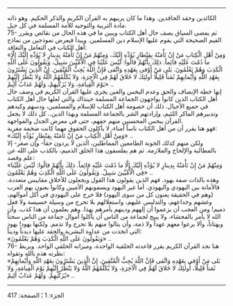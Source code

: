 ------------------------------------------------------------------------

الكائدين وحقد الحاقدين. وهذا ما كان يربيهم به القرآن الكريم والذكر
الحكيم. وهو ذاته مادة التربية والتوجيه للأمة المسلمة في كل جيل.  
75- ثم يمضي السياق يصف حال أهل الكتاب ويبين ما في هذه الحال من نقائص
ويقرر القيم الصحيحة التي يقوم عليها الإسلام دين المسلمين. ويبدأ فيعرض
نموذجين من نماذج أهل الكتاب في التعامل والتعاقد:  
«وَمِنْ أَهْلِ الْكِتابِ مَنْ إِنْ تَأْمَنْهُ بِقِنْطارٍ يُؤَدِّهِ إِلَيْكَ، وَمِنْهُمْ مَنْ إِنْ تَأْمَنْهُ بِدِينارٍ
لا يُؤَدِّهِ إِلَيْكَ إِلَّا ما دُمْتَ عَلَيْهِ قائِماً. ذلِكَ بِأَنَّهُمْ قالُوا: لَيْسَ عَلَيْنا فِي
الْأُمِّيِّينَ سَبِيلٌ، وَيَقُولُونَ عَلَى اللَّهِ الْكَذِبَ وَهُمْ يَعْلَمُونَ. بَلى مَنْ أَوْفى بِعَهْدِهِ وَاتَّقى
فَإِنَّ اللَّهَ يُحِبُّ الْمُتَّقِينَ. إِنَّ الَّذِينَ يَشْتَرُونَ بِعَهْدِ اللَّهِ وَأَيْمانِهِمْ ثَمَناً قَلِيلًا
أُولئِكَ لا خَلاقَ لَهُمْ فِي الْآخِرَةِ، وَلا يُكَلِّمُهُمُ اللَّهُ وَلا يَنْظُرُ إِلَيْهِمْ يَوْمَ الْقِيامَةِ،
وَلا يُزَكِّيهِمْ، وَلَهُمْ عَذابٌ أَلِيمٌ» ..  
إنها خطة الإنصاف والحق وعدم البخس والغبن يجري عليها القرآن الكريم في وصف
حال أهل الكتاب الذين كانوا يواجهون الجماعة المسلمة حينذاك والتي لعلها
حال أهل الكتاب في جميع الأجيال. ذلك أن خصومة أهل الكتاب للإسلام
والمسلمين، ودسهم وكيدهم وتدبيرهم الماكر اللئيم، وإرادتهم الشر بالجماعة
المسلمة وبهذا الدين.. كل ذلك لا يجعل القرآن يبخس المحسنين منهم حقهم، حتى
في معرض الجدل والمواجهة.  
فهو هنا يقرر أن من أهل الكتاب ناساً أمناء، لا يأكلون الحقوق مهما كانت
ضخمة مغرية:  
«وَمِنْ أَهْلِ الْكِتابِ مَنْ إِنْ تَأْمَنْهُ بِقِنْطارٍ يُؤَدِّهِ إِلَيْكَ» ..  
ولكن منهم كذلك الخونة الطامعين المماطلين، الذين لا يردون حقاً- وإن صغر-
إلا بالمطالبة والإلحاح والملازمة. ثم هم يفلسفون هذا الخلق الذميم، بالكذب
على الله عن علم وقصد:  
«وَمِنْهُمْ مَنْ إِنْ تَأْمَنْهُ بِدِينارٍ لا يُؤَدِّهِ إِلَيْكَ إِلَّا ما دُمْتَ عَلَيْهِ قائِماً. ذلِكَ بِأَنَّهُمْ
قالُوا: لَيْسَ عَلَيْنا فِي الْأُمِّيِّينَ سَبِيلٌ. وَيَقُولُونَ عَلَى اللَّهِ الْكَذِبَ وَهُمْ يَعْلَمُونَ»
..  
وهذه بالذات صفة يهود. فهم الذين يقولون هذا القول ويجعلون للأخلاق مقاييس
متعددة. فالأمانة بين اليهودي واليهودي. أما غير اليهود ويسمونهم الأميين
وكانوا يعنون بهم العرب (وهم في الحقيقة يعنون كل من سوى اليهود) فلا حرج
على اليهودي في أكل أموالهم، وغشهم وخداعهم، والتدليس عليهم، واستغلالهم
بلا تحرج من وسيلة خسيسة ولا فعل ذميم! ومن العجب أن يزعموا أن إلههم
ودينهم يأمرهم بهذا. وهم يعلمون أن هذا كذب. وأن الله لا يأمر بالفحشاء،
ولا يبيح لجماعة من الناس أن يأكلوا أموال جماعة من الناس سحتاً وبهتاناً،
وألا يرعوا معهم عهداً ولا ذمة، وأن ينالوا منهم بلا تحرج ولا تذمم. ولكنها
يهود! يهود التي اتخذت من عداوة البشرية والحقد عليها ديدناً وديناً:  
«وَيَقُولُونَ عَلَى اللَّهِ الْكَذِبَ وَهُمْ يَعْلَمُونَ» ..  
76- هنا نجد القرآن الكريم يقرر قاعدته الخلقية الواحدة، وميزانه الخلقي
الواحد. ويربط نظرته هذه بالله وتقواه:  
«بَلى مَنْ أَوْفى بِعَهْدِهِ وَاتَّقى فَإِنَّ اللَّهَ يُحِبُّ الْمُتَّقِينَ. إِنَّ الَّذِينَ يَشْتَرُونَ بِعَهْدِ اللَّهِ
وَأَيْمانِهِمْ ثَمَناً قَلِيلًا، أُولئِكَ لا خَلاقَ لَهُمْ فِي الْآخِرَةِ، وَلا يُكَلِّمُهُمُ اللَّهُ وَلا
يَنْظُرُ إِلَيْهِمْ يَوْمَ الْقِيامَةِ، وَلا يُزَكِّيهِمْ. وَلَهُمْ عَذابٌ أَلِيمٌ» ..

------------------------------------------------------------------------

الجزء: 1 ¦ الصفحة: 417
